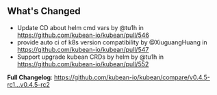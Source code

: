 ## What's Changed
* Update CD about helm cmd vars by @tu1h in https://github.com/kubean-io/kubean/pull/546
* provide auto ci of k8s version compatibility by @XiuguangHuang in https://github.com/kubean-io/kubean/pull/547
* Support upgrade kubean CRDs by helm by @tu1h in https://github.com/kubean-io/kubean/pull/552


**Full Changelog**: https://github.com/kubean-io/kubean/compare/v0.4.5-rc1...v0.4.5-rc2
